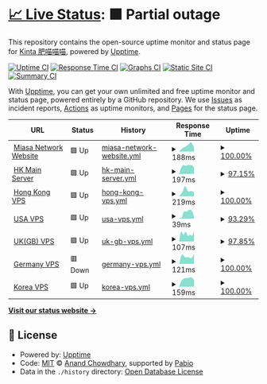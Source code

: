 # [📈 Live Status](https://KintaMiao.github.io/miasaupptime): <!--live status--> **🟧 Partial outage**

This repository contains the open-source uptime monitor and status page for [Kinta 肥喵喵喵](https://KintaMiao.github.io/miasaupptime), powered by [Upptime](https://github.com/upptime/upptime).

[![Uptime CI](https://github.com/KintaMiao/miasaupptime/workflows/Uptime%20CI/badge.svg)](https://github.com/KintaMiao/miasaupptime/actions?query=workflow%3A%22Uptime+CI%22)
[![Response Time CI](https://github.com/KintaMiao/miasaupptime/workflows/Response%20Time%20CI/badge.svg)](https://github.com/KintaMiao/miasaupptime/actions?query=workflow%3A%22Response+Time+CI%22)
[![Graphs CI](https://github.com/KintaMiao/miasaupptime/workflows/Graphs%20CI/badge.svg)](https://github.com/KintaMiao/miasaupptime/actions?query=workflow%3A%22Graphs+CI%22)
[![Static Site CI](https://github.com/KintaMiao/miasaupptime/workflows/Static%20Site%20CI/badge.svg)](https://github.com/KintaMiao/miasaupptime/actions?query=workflow%3A%22Static+Site+CI%22)
[![Summary CI](https://github.com/KintaMiao/miasaupptime/workflows/Summary%20CI/badge.svg)](https://github.com/KintaMiao/miasaupptime/actions?query=workflow%3A%22Summary+CI%22)

With [Upptime](https://upptime.js.org), you can get your own unlimited and free uptime monitor and status page, powered entirely by a GitHub repository. We use [Issues](https://github.com/KintaMiao/miasaupptime/issues) as incident reports, [Actions](https://github.com/KintaMiao/miasaupptime/actions) as uptime monitors, and [Pages](https://KintaMiao.github.io/miasaupptime) for the status page.

<!--start: status pages-->
<!-- This summary is generated by Upptime (https://github.com/upptime/upptime) -->
<!-- Do not edit this manually, your changes will be overwritten -->
<!-- prettier-ignore -->
| URL | Status | History | Response Time | Uptime |
| --- | ------ | ------- | ------------- | ------ |
| <img alt="" src="https://icons.duckduckgo.com/ip3/miasanet.tech.ico" height="13"> [Miasa Network Website](https://miasanet.tech) | 🟩 Up | [miasa-network-website.yml](https://github.com/KintaMiao/miasaupptime/commits/HEAD/history/miasa-network-website.yml) | <details><summary><img alt="Response time graph" src="./graphs/miasa-network-website/response-time-week.png" height="20"> 188ms</summary><br><a href="https://KintaMiao.github.io/miasaupptime/history/miasa-network-website"><img alt="Response time 188" src="https://img.shields.io/endpoint?url=https%3A%2F%2Fraw.githubusercontent.com%2FKintaMiao%2Fmiasaupptime%2FHEAD%2Fapi%2Fmiasa-network-website%2Fresponse-time.json"></a><br><a href="https://KintaMiao.github.io/miasaupptime/history/miasa-network-website"><img alt="24-hour response time 118" src="https://img.shields.io/endpoint?url=https%3A%2F%2Fraw.githubusercontent.com%2FKintaMiao%2Fmiasaupptime%2FHEAD%2Fapi%2Fmiasa-network-website%2Fresponse-time-day.json"></a><br><a href="https://KintaMiao.github.io/miasaupptime/history/miasa-network-website"><img alt="7-day response time 188" src="https://img.shields.io/endpoint?url=https%3A%2F%2Fraw.githubusercontent.com%2FKintaMiao%2Fmiasaupptime%2FHEAD%2Fapi%2Fmiasa-network-website%2Fresponse-time-week.json"></a><br><a href="https://KintaMiao.github.io/miasaupptime/history/miasa-network-website"><img alt="30-day response time 188" src="https://img.shields.io/endpoint?url=https%3A%2F%2Fraw.githubusercontent.com%2FKintaMiao%2Fmiasaupptime%2FHEAD%2Fapi%2Fmiasa-network-website%2Fresponse-time-month.json"></a><br><a href="https://KintaMiao.github.io/miasaupptime/history/miasa-network-website"><img alt="1-year response time 188" src="https://img.shields.io/endpoint?url=https%3A%2F%2Fraw.githubusercontent.com%2FKintaMiao%2Fmiasaupptime%2FHEAD%2Fapi%2Fmiasa-network-website%2Fresponse-time-year.json"></a></details> | <details><summary><a href="https://KintaMiao.github.io/miasaupptime/history/miasa-network-website">100.00%</a></summary><a href="https://KintaMiao.github.io/miasaupptime/history/miasa-network-website"><img alt="All-time uptime 100.00%" src="https://img.shields.io/endpoint?url=https%3A%2F%2Fraw.githubusercontent.com%2FKintaMiao%2Fmiasaupptime%2FHEAD%2Fapi%2Fmiasa-network-website%2Fuptime.json"></a><br><a href="https://KintaMiao.github.io/miasaupptime/history/miasa-network-website"><img alt="24-hour uptime 100.00%" src="https://img.shields.io/endpoint?url=https%3A%2F%2Fraw.githubusercontent.com%2FKintaMiao%2Fmiasaupptime%2FHEAD%2Fapi%2Fmiasa-network-website%2Fuptime-day.json"></a><br><a href="https://KintaMiao.github.io/miasaupptime/history/miasa-network-website"><img alt="7-day uptime 100.00%" src="https://img.shields.io/endpoint?url=https%3A%2F%2Fraw.githubusercontent.com%2FKintaMiao%2Fmiasaupptime%2FHEAD%2Fapi%2Fmiasa-network-website%2Fuptime-week.json"></a><br><a href="https://KintaMiao.github.io/miasaupptime/history/miasa-network-website"><img alt="30-day uptime 100.00%" src="https://img.shields.io/endpoint?url=https%3A%2F%2Fraw.githubusercontent.com%2FKintaMiao%2Fmiasaupptime%2FHEAD%2Fapi%2Fmiasa-network-website%2Fuptime-month.json"></a><br><a href="https://KintaMiao.github.io/miasaupptime/history/miasa-network-website"><img alt="1-year uptime 100.00%" src="https://img.shields.io/endpoint?url=https%3A%2F%2Fraw.githubusercontent.com%2FKintaMiao%2Fmiasaupptime%2FHEAD%2Fapi%2Fmiasa-network-website%2Fuptime-year.json"></a></details>
| <img alt="" src="https://icons.duckduckgo.com/ip3/null.ico" height="13"> [HK Main Server](45.125.12.212) | 🟩 Up | [hk-main-server.yml](https://github.com/KintaMiao/miasaupptime/commits/HEAD/history/hk-main-server.yml) | <details><summary><img alt="Response time graph" src="./graphs/hk-main-server/response-time-week.png" height="20"> 197ms</summary><br><a href="https://KintaMiao.github.io/miasaupptime/history/hk-main-server"><img alt="Response time 197" src="https://img.shields.io/endpoint?url=https%3A%2F%2Fraw.githubusercontent.com%2FKintaMiao%2Fmiasaupptime%2FHEAD%2Fapi%2Fhk-main-server%2Fresponse-time.json"></a><br><a href="https://KintaMiao.github.io/miasaupptime/history/hk-main-server"><img alt="24-hour response time 154" src="https://img.shields.io/endpoint?url=https%3A%2F%2Fraw.githubusercontent.com%2FKintaMiao%2Fmiasaupptime%2FHEAD%2Fapi%2Fhk-main-server%2Fresponse-time-day.json"></a><br><a href="https://KintaMiao.github.io/miasaupptime/history/hk-main-server"><img alt="7-day response time 197" src="https://img.shields.io/endpoint?url=https%3A%2F%2Fraw.githubusercontent.com%2FKintaMiao%2Fmiasaupptime%2FHEAD%2Fapi%2Fhk-main-server%2Fresponse-time-week.json"></a><br><a href="https://KintaMiao.github.io/miasaupptime/history/hk-main-server"><img alt="30-day response time 197" src="https://img.shields.io/endpoint?url=https%3A%2F%2Fraw.githubusercontent.com%2FKintaMiao%2Fmiasaupptime%2FHEAD%2Fapi%2Fhk-main-server%2Fresponse-time-month.json"></a><br><a href="https://KintaMiao.github.io/miasaupptime/history/hk-main-server"><img alt="1-year response time 197" src="https://img.shields.io/endpoint?url=https%3A%2F%2Fraw.githubusercontent.com%2FKintaMiao%2Fmiasaupptime%2FHEAD%2Fapi%2Fhk-main-server%2Fresponse-time-year.json"></a></details> | <details><summary><a href="https://KintaMiao.github.io/miasaupptime/history/hk-main-server">97.15%</a></summary><a href="https://KintaMiao.github.io/miasaupptime/history/hk-main-server"><img alt="All-time uptime 97.15%" src="https://img.shields.io/endpoint?url=https%3A%2F%2Fraw.githubusercontent.com%2FKintaMiao%2Fmiasaupptime%2FHEAD%2Fapi%2Fhk-main-server%2Fuptime.json"></a><br><a href="https://KintaMiao.github.io/miasaupptime/history/hk-main-server"><img alt="24-hour uptime 100.00%" src="https://img.shields.io/endpoint?url=https%3A%2F%2Fraw.githubusercontent.com%2FKintaMiao%2Fmiasaupptime%2FHEAD%2Fapi%2Fhk-main-server%2Fuptime-day.json"></a><br><a href="https://KintaMiao.github.io/miasaupptime/history/hk-main-server"><img alt="7-day uptime 97.15%" src="https://img.shields.io/endpoint?url=https%3A%2F%2Fraw.githubusercontent.com%2FKintaMiao%2Fmiasaupptime%2FHEAD%2Fapi%2Fhk-main-server%2Fuptime-week.json"></a><br><a href="https://KintaMiao.github.io/miasaupptime/history/hk-main-server"><img alt="30-day uptime 97.15%" src="https://img.shields.io/endpoint?url=https%3A%2F%2Fraw.githubusercontent.com%2FKintaMiao%2Fmiasaupptime%2FHEAD%2Fapi%2Fhk-main-server%2Fuptime-month.json"></a><br><a href="https://KintaMiao.github.io/miasaupptime/history/hk-main-server"><img alt="1-year uptime 97.15%" src="https://img.shields.io/endpoint?url=https%3A%2F%2Fraw.githubusercontent.com%2FKintaMiao%2Fmiasaupptime%2FHEAD%2Fapi%2Fhk-main-server%2Fuptime-year.json"></a></details>
| <img alt="" src="https://icons.duckduckgo.com/ip3/null.ico" height="13"> [Hong Kong VPS](103.169.126.229) | 🟩 Up | [hong-kong-vps.yml](https://github.com/KintaMiao/miasaupptime/commits/HEAD/history/hong-kong-vps.yml) | <details><summary><img alt="Response time graph" src="./graphs/hong-kong-vps/response-time-week.png" height="20"> 219ms</summary><br><a href="https://KintaMiao.github.io/miasaupptime/history/hong-kong-vps"><img alt="Response time 219" src="https://img.shields.io/endpoint?url=https%3A%2F%2Fraw.githubusercontent.com%2FKintaMiao%2Fmiasaupptime%2FHEAD%2Fapi%2Fhong-kong-vps%2Fresponse-time.json"></a><br><a href="https://KintaMiao.github.io/miasaupptime/history/hong-kong-vps"><img alt="24-hour response time 153" src="https://img.shields.io/endpoint?url=https%3A%2F%2Fraw.githubusercontent.com%2FKintaMiao%2Fmiasaupptime%2FHEAD%2Fapi%2Fhong-kong-vps%2Fresponse-time-day.json"></a><br><a href="https://KintaMiao.github.io/miasaupptime/history/hong-kong-vps"><img alt="7-day response time 219" src="https://img.shields.io/endpoint?url=https%3A%2F%2Fraw.githubusercontent.com%2FKintaMiao%2Fmiasaupptime%2FHEAD%2Fapi%2Fhong-kong-vps%2Fresponse-time-week.json"></a><br><a href="https://KintaMiao.github.io/miasaupptime/history/hong-kong-vps"><img alt="30-day response time 219" src="https://img.shields.io/endpoint?url=https%3A%2F%2Fraw.githubusercontent.com%2FKintaMiao%2Fmiasaupptime%2FHEAD%2Fapi%2Fhong-kong-vps%2Fresponse-time-month.json"></a><br><a href="https://KintaMiao.github.io/miasaupptime/history/hong-kong-vps"><img alt="1-year response time 219" src="https://img.shields.io/endpoint?url=https%3A%2F%2Fraw.githubusercontent.com%2FKintaMiao%2Fmiasaupptime%2FHEAD%2Fapi%2Fhong-kong-vps%2Fresponse-time-year.json"></a></details> | <details><summary><a href="https://KintaMiao.github.io/miasaupptime/history/hong-kong-vps">100.00%</a></summary><a href="https://KintaMiao.github.io/miasaupptime/history/hong-kong-vps"><img alt="All-time uptime 100.00%" src="https://img.shields.io/endpoint?url=https%3A%2F%2Fraw.githubusercontent.com%2FKintaMiao%2Fmiasaupptime%2FHEAD%2Fapi%2Fhong-kong-vps%2Fuptime.json"></a><br><a href="https://KintaMiao.github.io/miasaupptime/history/hong-kong-vps"><img alt="24-hour uptime 100.00%" src="https://img.shields.io/endpoint?url=https%3A%2F%2Fraw.githubusercontent.com%2FKintaMiao%2Fmiasaupptime%2FHEAD%2Fapi%2Fhong-kong-vps%2Fuptime-day.json"></a><br><a href="https://KintaMiao.github.io/miasaupptime/history/hong-kong-vps"><img alt="7-day uptime 100.00%" src="https://img.shields.io/endpoint?url=https%3A%2F%2Fraw.githubusercontent.com%2FKintaMiao%2Fmiasaupptime%2FHEAD%2Fapi%2Fhong-kong-vps%2Fuptime-week.json"></a><br><a href="https://KintaMiao.github.io/miasaupptime/history/hong-kong-vps"><img alt="30-day uptime 100.00%" src="https://img.shields.io/endpoint?url=https%3A%2F%2Fraw.githubusercontent.com%2FKintaMiao%2Fmiasaupptime%2FHEAD%2Fapi%2Fhong-kong-vps%2Fuptime-month.json"></a><br><a href="https://KintaMiao.github.io/miasaupptime/history/hong-kong-vps"><img alt="1-year uptime 100.00%" src="https://img.shields.io/endpoint?url=https%3A%2F%2Fraw.githubusercontent.com%2FKintaMiao%2Fmiasaupptime%2FHEAD%2Fapi%2Fhong-kong-vps%2Fuptime-year.json"></a></details>
| <img alt="" src="https://icons.duckduckgo.com/ip3/null.ico" height="13"> [USA VPS](208.87.240.5) | 🟩 Up | [usa-vps.yml](https://github.com/KintaMiao/miasaupptime/commits/HEAD/history/usa-vps.yml) | <details><summary><img alt="Response time graph" src="./graphs/usa-vps/response-time-week.png" height="20"> 39ms</summary><br><a href="https://KintaMiao.github.io/miasaupptime/history/usa-vps"><img alt="Response time 39" src="https://img.shields.io/endpoint?url=https%3A%2F%2Fraw.githubusercontent.com%2FKintaMiao%2Fmiasaupptime%2FHEAD%2Fapi%2Fusa-vps%2Fresponse-time.json"></a><br><a href="https://KintaMiao.github.io/miasaupptime/history/usa-vps"><img alt="24-hour response time 9" src="https://img.shields.io/endpoint?url=https%3A%2F%2Fraw.githubusercontent.com%2FKintaMiao%2Fmiasaupptime%2FHEAD%2Fapi%2Fusa-vps%2Fresponse-time-day.json"></a><br><a href="https://KintaMiao.github.io/miasaupptime/history/usa-vps"><img alt="7-day response time 39" src="https://img.shields.io/endpoint?url=https%3A%2F%2Fraw.githubusercontent.com%2FKintaMiao%2Fmiasaupptime%2FHEAD%2Fapi%2Fusa-vps%2Fresponse-time-week.json"></a><br><a href="https://KintaMiao.github.io/miasaupptime/history/usa-vps"><img alt="30-day response time 39" src="https://img.shields.io/endpoint?url=https%3A%2F%2Fraw.githubusercontent.com%2FKintaMiao%2Fmiasaupptime%2FHEAD%2Fapi%2Fusa-vps%2Fresponse-time-month.json"></a><br><a href="https://KintaMiao.github.io/miasaupptime/history/usa-vps"><img alt="1-year response time 39" src="https://img.shields.io/endpoint?url=https%3A%2F%2Fraw.githubusercontent.com%2FKintaMiao%2Fmiasaupptime%2FHEAD%2Fapi%2Fusa-vps%2Fresponse-time-year.json"></a></details> | <details><summary><a href="https://KintaMiao.github.io/miasaupptime/history/usa-vps">93.29%</a></summary><a href="https://KintaMiao.github.io/miasaupptime/history/usa-vps"><img alt="All-time uptime 93.29%" src="https://img.shields.io/endpoint?url=https%3A%2F%2Fraw.githubusercontent.com%2FKintaMiao%2Fmiasaupptime%2FHEAD%2Fapi%2Fusa-vps%2Fuptime.json"></a><br><a href="https://KintaMiao.github.io/miasaupptime/history/usa-vps"><img alt="24-hour uptime 100.00%" src="https://img.shields.io/endpoint?url=https%3A%2F%2Fraw.githubusercontent.com%2FKintaMiao%2Fmiasaupptime%2FHEAD%2Fapi%2Fusa-vps%2Fuptime-day.json"></a><br><a href="https://KintaMiao.github.io/miasaupptime/history/usa-vps"><img alt="7-day uptime 93.29%" src="https://img.shields.io/endpoint?url=https%3A%2F%2Fraw.githubusercontent.com%2FKintaMiao%2Fmiasaupptime%2FHEAD%2Fapi%2Fusa-vps%2Fuptime-week.json"></a><br><a href="https://KintaMiao.github.io/miasaupptime/history/usa-vps"><img alt="30-day uptime 93.29%" src="https://img.shields.io/endpoint?url=https%3A%2F%2Fraw.githubusercontent.com%2FKintaMiao%2Fmiasaupptime%2FHEAD%2Fapi%2Fusa-vps%2Fuptime-month.json"></a><br><a href="https://KintaMiao.github.io/miasaupptime/history/usa-vps"><img alt="1-year uptime 93.29%" src="https://img.shields.io/endpoint?url=https%3A%2F%2Fraw.githubusercontent.com%2FKintaMiao%2Fmiasaupptime%2FHEAD%2Fapi%2Fusa-vps%2Fuptime-year.json"></a></details>
| <img alt="" src="https://icons.duckduckgo.com/ip3/null.ico" height="13"> [UK(GB) VPS](146.103.53.18) | 🟩 Up | [uk-gb-vps.yml](https://github.com/KintaMiao/miasaupptime/commits/HEAD/history/uk-gb-vps.yml) | <details><summary><img alt="Response time graph" src="./graphs/uk-gb-vps/response-time-week.png" height="20"> 107ms</summary><br><a href="https://KintaMiao.github.io/miasaupptime/history/uk-gb-vps"><img alt="Response time 107" src="https://img.shields.io/endpoint?url=https%3A%2F%2Fraw.githubusercontent.com%2FKintaMiao%2Fmiasaupptime%2FHEAD%2Fapi%2Fuk-gb-vps%2Fresponse-time.json"></a><br><a href="https://KintaMiao.github.io/miasaupptime/history/uk-gb-vps"><img alt="24-hour response time 139" src="https://img.shields.io/endpoint?url=https%3A%2F%2Fraw.githubusercontent.com%2FKintaMiao%2Fmiasaupptime%2FHEAD%2Fapi%2Fuk-gb-vps%2Fresponse-time-day.json"></a><br><a href="https://KintaMiao.github.io/miasaupptime/history/uk-gb-vps"><img alt="7-day response time 107" src="https://img.shields.io/endpoint?url=https%3A%2F%2Fraw.githubusercontent.com%2FKintaMiao%2Fmiasaupptime%2FHEAD%2Fapi%2Fuk-gb-vps%2Fresponse-time-week.json"></a><br><a href="https://KintaMiao.github.io/miasaupptime/history/uk-gb-vps"><img alt="30-day response time 107" src="https://img.shields.io/endpoint?url=https%3A%2F%2Fraw.githubusercontent.com%2FKintaMiao%2Fmiasaupptime%2FHEAD%2Fapi%2Fuk-gb-vps%2Fresponse-time-month.json"></a><br><a href="https://KintaMiao.github.io/miasaupptime/history/uk-gb-vps"><img alt="1-year response time 107" src="https://img.shields.io/endpoint?url=https%3A%2F%2Fraw.githubusercontent.com%2FKintaMiao%2Fmiasaupptime%2FHEAD%2Fapi%2Fuk-gb-vps%2Fresponse-time-year.json"></a></details> | <details><summary><a href="https://KintaMiao.github.io/miasaupptime/history/uk-gb-vps">97.85%</a></summary><a href="https://KintaMiao.github.io/miasaupptime/history/uk-gb-vps"><img alt="All-time uptime 97.85%" src="https://img.shields.io/endpoint?url=https%3A%2F%2Fraw.githubusercontent.com%2FKintaMiao%2Fmiasaupptime%2FHEAD%2Fapi%2Fuk-gb-vps%2Fuptime.json"></a><br><a href="https://KintaMiao.github.io/miasaupptime/history/uk-gb-vps"><img alt="24-hour uptime 100.00%" src="https://img.shields.io/endpoint?url=https%3A%2F%2Fraw.githubusercontent.com%2FKintaMiao%2Fmiasaupptime%2FHEAD%2Fapi%2Fuk-gb-vps%2Fuptime-day.json"></a><br><a href="https://KintaMiao.github.io/miasaupptime/history/uk-gb-vps"><img alt="7-day uptime 97.85%" src="https://img.shields.io/endpoint?url=https%3A%2F%2Fraw.githubusercontent.com%2FKintaMiao%2Fmiasaupptime%2FHEAD%2Fapi%2Fuk-gb-vps%2Fuptime-week.json"></a><br><a href="https://KintaMiao.github.io/miasaupptime/history/uk-gb-vps"><img alt="30-day uptime 97.85%" src="https://img.shields.io/endpoint?url=https%3A%2F%2Fraw.githubusercontent.com%2FKintaMiao%2Fmiasaupptime%2FHEAD%2Fapi%2Fuk-gb-vps%2Fuptime-month.json"></a><br><a href="https://KintaMiao.github.io/miasaupptime/history/uk-gb-vps"><img alt="1-year uptime 97.85%" src="https://img.shields.io/endpoint?url=https%3A%2F%2Fraw.githubusercontent.com%2FKintaMiao%2Fmiasaupptime%2FHEAD%2Fapi%2Fuk-gb-vps%2Fuptime-year.json"></a></details>
| <img alt="" src="https://icons.duckduckgo.com/ip3/null.ico" height="13"> [Germany VPS](109.71.253.46) | 🟥 Down | [germany-vps.yml](https://github.com/KintaMiao/miasaupptime/commits/HEAD/history/germany-vps.yml) | <details><summary><img alt="Response time graph" src="./graphs/germany-vps/response-time-week.png" height="20"> 121ms</summary><br><a href="https://KintaMiao.github.io/miasaupptime/history/germany-vps"><img alt="Response time 121" src="https://img.shields.io/endpoint?url=https%3A%2F%2Fraw.githubusercontent.com%2FKintaMiao%2Fmiasaupptime%2FHEAD%2Fapi%2Fgermany-vps%2Fresponse-time.json"></a><br><a href="https://KintaMiao.github.io/miasaupptime/history/germany-vps"><img alt="24-hour response time 154" src="https://img.shields.io/endpoint?url=https%3A%2F%2Fraw.githubusercontent.com%2FKintaMiao%2Fmiasaupptime%2FHEAD%2Fapi%2Fgermany-vps%2Fresponse-time-day.json"></a><br><a href="https://KintaMiao.github.io/miasaupptime/history/germany-vps"><img alt="7-day response time 121" src="https://img.shields.io/endpoint?url=https%3A%2F%2Fraw.githubusercontent.com%2FKintaMiao%2Fmiasaupptime%2FHEAD%2Fapi%2Fgermany-vps%2Fresponse-time-week.json"></a><br><a href="https://KintaMiao.github.io/miasaupptime/history/germany-vps"><img alt="30-day response time 121" src="https://img.shields.io/endpoint?url=https%3A%2F%2Fraw.githubusercontent.com%2FKintaMiao%2Fmiasaupptime%2FHEAD%2Fapi%2Fgermany-vps%2Fresponse-time-month.json"></a><br><a href="https://KintaMiao.github.io/miasaupptime/history/germany-vps"><img alt="1-year response time 121" src="https://img.shields.io/endpoint?url=https%3A%2F%2Fraw.githubusercontent.com%2FKintaMiao%2Fmiasaupptime%2FHEAD%2Fapi%2Fgermany-vps%2Fresponse-time-year.json"></a></details> | <details><summary><a href="https://KintaMiao.github.io/miasaupptime/history/germany-vps">100.00%</a></summary><a href="https://KintaMiao.github.io/miasaupptime/history/germany-vps"><img alt="All-time uptime 100.00%" src="https://img.shields.io/endpoint?url=https%3A%2F%2Fraw.githubusercontent.com%2FKintaMiao%2Fmiasaupptime%2FHEAD%2Fapi%2Fgermany-vps%2Fuptime.json"></a><br><a href="https://KintaMiao.github.io/miasaupptime/history/germany-vps"><img alt="24-hour uptime 99.99%" src="https://img.shields.io/endpoint?url=https%3A%2F%2Fraw.githubusercontent.com%2FKintaMiao%2Fmiasaupptime%2FHEAD%2Fapi%2Fgermany-vps%2Fuptime-day.json"></a><br><a href="https://KintaMiao.github.io/miasaupptime/history/germany-vps"><img alt="7-day uptime 100.00%" src="https://img.shields.io/endpoint?url=https%3A%2F%2Fraw.githubusercontent.com%2FKintaMiao%2Fmiasaupptime%2FHEAD%2Fapi%2Fgermany-vps%2Fuptime-week.json"></a><br><a href="https://KintaMiao.github.io/miasaupptime/history/germany-vps"><img alt="30-day uptime 100.00%" src="https://img.shields.io/endpoint?url=https%3A%2F%2Fraw.githubusercontent.com%2FKintaMiao%2Fmiasaupptime%2FHEAD%2Fapi%2Fgermany-vps%2Fuptime-month.json"></a><br><a href="https://KintaMiao.github.io/miasaupptime/history/germany-vps"><img alt="1-year uptime 100.00%" src="https://img.shields.io/endpoint?url=https%3A%2F%2Fraw.githubusercontent.com%2FKintaMiao%2Fmiasaupptime%2FHEAD%2Fapi%2Fgermany-vps%2Fuptime-year.json"></a></details>
| <img alt="" src="https://icons.duckduckgo.com/ip3/null.ico" height="13"> [Korea VPS](chuncheon.guapi.me) | 🟩 Up | [korea-vps.yml](https://github.com/KintaMiao/miasaupptime/commits/HEAD/history/korea-vps.yml) | <details><summary><img alt="Response time graph" src="./graphs/korea-vps/response-time-week.png" height="20"> 159ms</summary><br><a href="https://KintaMiao.github.io/miasaupptime/history/korea-vps"><img alt="Response time 159" src="https://img.shields.io/endpoint?url=https%3A%2F%2Fraw.githubusercontent.com%2FKintaMiao%2Fmiasaupptime%2FHEAD%2Fapi%2Fkorea-vps%2Fresponse-time.json"></a><br><a href="https://KintaMiao.github.io/miasaupptime/history/korea-vps"><img alt="24-hour response time 133" src="https://img.shields.io/endpoint?url=https%3A%2F%2Fraw.githubusercontent.com%2FKintaMiao%2Fmiasaupptime%2FHEAD%2Fapi%2Fkorea-vps%2Fresponse-time-day.json"></a><br><a href="https://KintaMiao.github.io/miasaupptime/history/korea-vps"><img alt="7-day response time 159" src="https://img.shields.io/endpoint?url=https%3A%2F%2Fraw.githubusercontent.com%2FKintaMiao%2Fmiasaupptime%2FHEAD%2Fapi%2Fkorea-vps%2Fresponse-time-week.json"></a><br><a href="https://KintaMiao.github.io/miasaupptime/history/korea-vps"><img alt="30-day response time 159" src="https://img.shields.io/endpoint?url=https%3A%2F%2Fraw.githubusercontent.com%2FKintaMiao%2Fmiasaupptime%2FHEAD%2Fapi%2Fkorea-vps%2Fresponse-time-month.json"></a><br><a href="https://KintaMiao.github.io/miasaupptime/history/korea-vps"><img alt="1-year response time 159" src="https://img.shields.io/endpoint?url=https%3A%2F%2Fraw.githubusercontent.com%2FKintaMiao%2Fmiasaupptime%2FHEAD%2Fapi%2Fkorea-vps%2Fresponse-time-year.json"></a></details> | <details><summary><a href="https://KintaMiao.github.io/miasaupptime/history/korea-vps">100.00%</a></summary><a href="https://KintaMiao.github.io/miasaupptime/history/korea-vps"><img alt="All-time uptime 100.00%" src="https://img.shields.io/endpoint?url=https%3A%2F%2Fraw.githubusercontent.com%2FKintaMiao%2Fmiasaupptime%2FHEAD%2Fapi%2Fkorea-vps%2Fuptime.json"></a><br><a href="https://KintaMiao.github.io/miasaupptime/history/korea-vps"><img alt="24-hour uptime 100.00%" src="https://img.shields.io/endpoint?url=https%3A%2F%2Fraw.githubusercontent.com%2FKintaMiao%2Fmiasaupptime%2FHEAD%2Fapi%2Fkorea-vps%2Fuptime-day.json"></a><br><a href="https://KintaMiao.github.io/miasaupptime/history/korea-vps"><img alt="7-day uptime 100.00%" src="https://img.shields.io/endpoint?url=https%3A%2F%2Fraw.githubusercontent.com%2FKintaMiao%2Fmiasaupptime%2FHEAD%2Fapi%2Fkorea-vps%2Fuptime-week.json"></a><br><a href="https://KintaMiao.github.io/miasaupptime/history/korea-vps"><img alt="30-day uptime 100.00%" src="https://img.shields.io/endpoint?url=https%3A%2F%2Fraw.githubusercontent.com%2FKintaMiao%2Fmiasaupptime%2FHEAD%2Fapi%2Fkorea-vps%2Fuptime-month.json"></a><br><a href="https://KintaMiao.github.io/miasaupptime/history/korea-vps"><img alt="1-year uptime 100.00%" src="https://img.shields.io/endpoint?url=https%3A%2F%2Fraw.githubusercontent.com%2FKintaMiao%2Fmiasaupptime%2FHEAD%2Fapi%2Fkorea-vps%2Fuptime-year.json"></a></details>

<!--end: status pages-->

[**Visit our status website →**](https://KintaMiao.github.io/miasaupptime)

## 📄 License

- Powered by: [Upptime](https://github.com/upptime/upptime)
- Code: [MIT](./LICENSE) © [Anand Chowdhary](https://anandchowdhary.com), supported by [Pabio](https://pabio.com)
- Data in the `./history` directory: [Open Database License](https://opendatacommons.org/licenses/odbl/1-0/)
